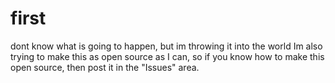 # first
dont know what is going to happen, but im throwing it into the world
Im also trying to make this as open source as I can, so if you know how to make this open source, then post it in the "Issues" 
area.
